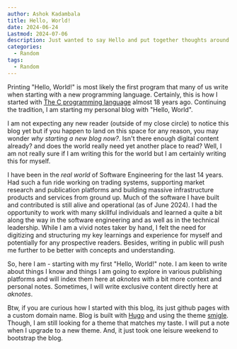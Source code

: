 ```yaml
---
author: Ashok Kadambala
title: Hello, World!
date: 2024-06-24
Lastmod: 2024-07-06
description: Just wanted to say Hello and put together thoughts around why I am starting a new blog.
categories:
  - Random
tags:
  - Random
---
```


Printing "Hello, World!" is most likely the first program that many of us write when starting with a new programming language. Certainly, this is how I started with [The C programming language](https://web.archive.org/web/20170221011231/https://www.learnbix.com/cprogramming/learn-c) almost 18 years ago. Continuing the tradition, I am starting my personal blog with "Hello, World".

I am not expecting any new reader (outside of my close circle) to notice this blog yet but if you happen to land on this space for any reason, you may wonder *why starting a new blog now?*. Isn't there enough digital content already? and does the world really need yet another place to read?  Well, I am not really sure if I am writing this for the world but I am certainly writing this for myself. 

I have been in the *real world* of Software Engineering for the last 14 years. Had such a fun ride working on trading systems, supporting market research and publication platforms and building massive infrastructure products and services from ground up. Much of the software I have built and contributed is still alive and operational (as of June 2024). I had the opportunity to work with many skillful individuals and learned a quite a bit along the way in the software engineering and as well as in the technical leadership. While I am a vivid notes taker by hand, I felt the need for digitizing and structuring my key learnings and experience for myself and potentially for any prospective readers. Besides, writing in public will push me further to be better with concepts and understanding. 

So, here I am - starting with my first "Hello, World!" note. I am keen to write about things I know and things I am going to explore in various publishing platforms and will index them here at *aknotes* with a bit more context and personal notes. Sometimes, I will write exclusive content directly here at *aknotes*.

Btw, if you are curious how I started with this blog, its just github pages with a custom domain name. Blog is built with [Hugo](https://gohugo.io/) and using the theme [smigle](https://gitlab.com/ian-s-mcb/smigle-hugo-theme). Though, I am still looking for a theme that matches my taste. I will put a note when I upgrade to a new theme. And, it just took one leisure weekend to bootstrap the blog.